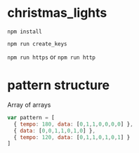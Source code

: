 # christmas_lights

`npm install`

`npm run create_keys`

`npm run https` or `npm run http`


# pattern structure

Array of arrays

```javascript
var pattern = [
  { tempo: 180, data: [0,1,1,0,0,0,0] },
  { data: [0,0,1,1,0,1,0] },
  { tempo: 120, data: [0,1,1,0,1,0,1] }
]
```
